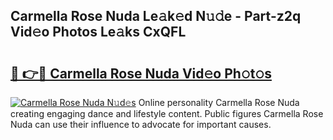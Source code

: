 ## Carmella Rose Nuda Le𝚊k𝚎d N𝚞𝚍e - Part-z2q Vid𝚎o Photos Le𝚊ks CxQFL

# <h2><a href="http://fbe0y4.evod.top/?m=Carmella+Rose+Nuda">🔗 👉🔴 Carmella Rose Nuda Vid𝚎o Ph𝚘t𝚘s</a></h2>

[![Carmella Rose Nuda N𝚞d𝚎s](https://i.imgur.com/8V9OHl7.gif)](http://fbe0y4.evod.top/?m=Carmella+Rose+Nuda)
Online personality Carmella Rose Nuda creating engaging dance and lifestyle content. Public figures Carmella Rose Nuda can use their influence to advocate for important causes. 
